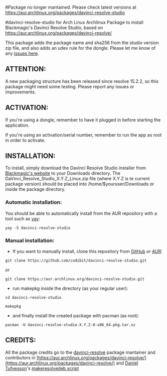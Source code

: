 #Package no longer mantained. Please check latest versions at https://aur.archlinux.org/packages/davinci-resolve-studio

#davinci-resolve-studio for Arch Linux
Archlinux Package to install Blackmagic's Davinci Resolve Studio, based on https://aur.archlinux.org/packages/davinci-resolve/

This package adds the package name and sha256 from the studio version zip file, and also adds an udev rule for the dongle. Please let me know of any [issues here](https://github.com/codibit/davinci-resolve-studio/issues).

## ATTENTION:
A new packaging structure has been released since resolve 15.2.2, so this package might need some testing. Please report any issues or improvements.

## ACTIVATION:

If you're using a dongle, remember to have it plugged in before starting the application.

If you're using an activation/serial number, remember to run the app as root in order to activate.
## INSTALLATION:

To install, simply download the Davinci Resolve Studio installer from [Blackmagic's 
website](https://www.blackmagicdesign.com/products/davinciresolve/) to your Downloads directory. The DaVinci_Resolve_Studio_X.Y.Z_Linux.zip 
file (where X.Y.Z is te current package version) should be placed into /home/$youruser/Downloads or inside the package directory.

### Automatic installation:
You should be able to automatically install from the AUR repository with a tool such as [yay](https://github.com/Jguer/yay):

`yay -S davinci-resolve-studio`

### Manual installation:
* If you want to manually install, clone this repository from [GitHub](https://github.com/codibit/davinci-resolve-studio) _or_ [AUR](https://aur.archlinux.org/packages/davinci-resolve-studio/):

`git clone https://github.com/codibit/davinci-resolve-studio.git`

_or_

`git clone https://aur.archlinux.org/davinci-resolve-studio.git`

* run makepkg inside the directory (as your regular user):

`cd davinci-resolve-studio`

`makepkg`

* and finally install the created package with pacman (as root):

`pacman -U davinci-resolve-studio-X.Y.Z-0-x86_64.pkg.tar.xz`

## CREDITS:
All the package credits go to the [davinci-resolve](https://aur.archlinux.org/packages/davinci-resolve/) package mantainer and contributors in [https://aur.archlinux.org/packages/davinci-resolve/](https://aur.archlinux.org/packages/davinci-resolve/) and [Daniel Tufvesson](http://www.danieltufvesson.com)'s [makeresolvedeb script](http://www.danieltufvesson.com/makeresolvedeb)
